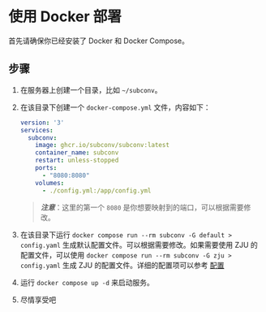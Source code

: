 # 使用 Docker 部署

首先请确保你已经安装了 Docker 和 Docker Compose。

## 步骤

1. 在服务器上创建一个目录，比如 `~/subconv`。
2. 在该目录下创建一个 `docker-compose.yml` 文件，内容如下：

    ```yaml
    version: '3'
    services:
      subconv:
        image: ghcr.io/subconv/subconv:latest
        container_name: subconv
        restart: unless-stopped
        ports:
          - "8080:8080"
        volumes:
          - ./config.yml:/app/config.yml
    ```

    > ***注意***：这里的第一个 `8080` 是你想要映射到的端口，可以根据需要修改。

3. 在该目录下运行 `docker compose run --rm subconv -G default > config.yaml` 生成默认配置文件。可以根据需要修改。如果需要使用 ZJU 的配置文件，可以使用 `docker compose run --rm subconv -G zju > config.yaml` 生成 ZJU 的配置文件。详细的配置项可以参考 [配置](../configuration/overview)
4. 运行 `docker compose up -d` 来启动服务。
5. 尽情享受吧
